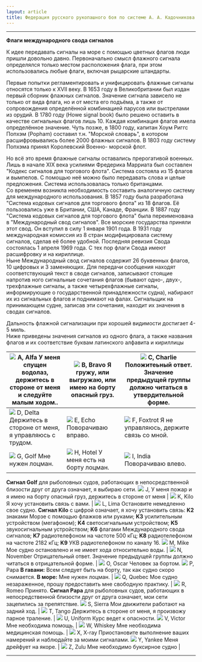 ```yaml
---
layout: article
title: Федерация русского рукопашного боя по системе А. А. Кадочникова
---
```

* * *



**Флаги международного свода сигналов**  
  
К идее передавать сигналы на море с помощью цветных флагов люди пришли
довольно давно. Первоначально смысл флажного сигнала определялся только местом
расположения флага, при этом использовались любые флаги, включая рыцарские
штандарты.  
  
Первые попытки регламентировать и унифицировать флажные сигналы относятся
только к XVII веку. В 1653 году в Великобритании был издан первый сборник
флажных сигналов. Значение сигнала зависело не только от вида флага, но и от
места его подъёма, а также от сопровождения определённой комбинацией парусов
или выстрелами из орудий. В 1780 году (Howe signal book) было решено оставить
в качестве сигнальных флагов лишь 10. Каждая комбинация флагов имела
определённое значение. Чуть позже, в 1800 году, капитан Хоум Риггс Попхэм
(Popham) составил т.н. "Морской словарь", в котором расшифровывались более
2000 флажных сигналов. В 1803 году систему Попхэма принял Королевский Военно-
морской флот.  
  
Но всё это время флажные сигналы оставались прерогативой военных. Лишь в
начале XIX века усилиями Фредерика Марриата был составлен "Кодекс сигналов для
торгового флота". Система состояла из 15 флагов и вымпелов. С помощью неё
можно было передавать слова и целые предложения. Система использовалась только
британцами.  
Со временем возникла необходимость составить аналогичную систему для
международного использования. В 1857 году была разработана "Система кодовых
сигналов для торгового флота" из 18 флагов. Её пользовались уже в Британии,
США, Канаде, Франции. В 1887 году "Система кодовых сигналов для торгового
флота" была переименована в "Международный свод сигналов". Все морские
государства приняли этот свод. Он вступил в силу 1 января 1901 года. В 1931
году международная комиссия из 8 стран модифицировала систему сигналов, сделав
её более удобной. Последняя ревизия Свода состоялась 1 апреля 1969 года. C тех
пор флаги Свода имеют расшифровку и на кириллице.  
Ныне Международный свод сигналов содержит 26 буквенных флагов, 10 цифровых и 3
заменяющих. Для передачи сообщения находят соответствующий текст в своде
сигналов, записывают стоящие напротив ного сигнальные сочетания флагов (бывают
одно-, двух-, трехфлажные сигналы, а также четырехфлажные сигналы,
информирующие о государственной принадлежности судна), набирают их из
сигнальных флагов и поднимают на фалах. Сигнальщик на принимающем судне,
записав эти сочетания, находит их значения в сводах сигналов.  
  
Дальность флажной сигнализации при хорошей видимости достигает 4-5 миль.  
Ниже приведены значения сигналов из одного флага, а также названия флагов и их
соответствие буквам латинского алфавита и кириллицы  


![](school3.5.2/image001.gif) A, Alfa У меня спущен водолаз, держитесь в стороне от меня и следуйте малым ходом.. | ![](school3.5.2/image002.gif) B, Bravo Я гружу, или выгружаю, или имею на борту опасный груз. | ![](school3.5.2/image003.gif) C, Charlie Положитеьный ответ. Значение предыдущей группы должно читаться в утвердительной форме. 
---|---|---
![](school3.5.2/image004.gif) D, Delta Держитесь в стороне от меня, я управляюсь с трудом. | ![](school3.5.2/image005.gif) E, Echo Поворачиваю вправо. | ![](school3.5.2/image006.gif) F, Foxtrot Я не управляюсь, держите связь со мной. 
![](school3.5.2/image007.gif) G, Golf Мне нужен лоцман. | ![](school3.5.2/image008.gif) H, Hotel У меня есть на борту лоцман. | ![](school3.5.2/image009.gif) I, India Поворачиваю влево. 
**Сигнал Golf** для рыболовных судов, работающих в непосредственной близости друг от друга означает, я выбираю сети. 
![](school3.5.2/image010.gif) J, У меня пожар и я имею на борту опасный груз, держитесь в стороне от меня | ![](school3.5.2/image011.gif) K, Kilo Я хочу установить связь с вами. | ![](school3.5.2/image012.gif) L, Lima Остановите немедленно свое судно. 
**Сигнал Kilo** с цифрой означает, я хочу установить связь: **K2** знаками Морзе с помощью флажков или руками; **K3** усилительным устройством (мегафоном); **K4** светосигнальным устройством; **K5** звукосигнальным устройством; **K6** флагами Международного свода сигналов; **K7** радиотелефоном на частоте 500 кГц; **K8** радиотелефоном на частоте 2182 кГц; **K9** УКВ радиотелефоном по каналу 16. 
![](school3.5.2/image013.gif) M, Mike Мое судно остановлено и не имеет хода относительно воды. | ![](school3.5.2/image014.gif) N, November Отрицательный ответ. Значение предыдущей группы должно читаться в отрицательной форме. | ![](school3.5.2/image015.gif) O, Oscar Человек за бортом. 
![](school3.5.2/image016.gif) P, Papa **В гавани:** Всем следует быть на борту, так как судно скоро cнимается. **В море:** Мне нужен лоцман. | ![](school3.5.2/image017.gif) Q, Quebec Мое судно незараженное, прошу предоставить мне свободную практику. | ![](school3.5.2/image018.gif) R, Romeo Принято. 
**Сигнал Papa** для рыболовных судов, работающих в непосредственной близости друг от друга означает, мои сети зацепились за препятствие. 
![](school3.5.2/image019.gif) S, Sierra Мои движители работают на задний ход. | ![](school3.5.2/image020.gif) T, Tango Держитесь в стороне от меня, я произвожу парное траление. | ![](school3.5.2/image021.gif) U, Uniform Курс ведет к опасности. 
![](school3.5.2/image022.gif) V, Victor Мне необходима помощь. | ![](school3.5.2/image023.gif) W, Whiskey Мне необходима медицинская помощь. | ![](school3.5.2/image024.gif) X, X-ray Приостановите выполнение ваших намерений и наблюдайте за моими сигналами. 
![](school3.5.2/image025.gif) Y, Yankee Меня дрейфует на якоре. | ![](school3.5.2/image026.gif) Z, Zulu Мне необходимо буксирное судно |   
  
  




* * *

